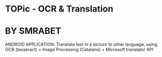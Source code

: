 # TOPic - OCR & Translation
# BY SMRABET 
ANDROID APPLICATION:
Translate text in a picture to other language, using OCR (tesseract) + Image Processing (Catalano) + Microsoft translator API
